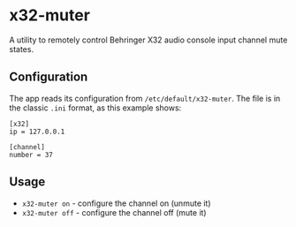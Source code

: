 # x32-muter

A utility to remotely control Behringer X32 audio console input channel mute states.

## Configuration
The app reads its configuration from `/etc/default/x32-muter`. The file is in the classic `.ini` format, as this example shows:

```text
[x32]
ip = 127.0.0.1

[channel]
number = 37
```

## Usage
* `x32-muter on` - configure the channel on (unmute it)
* `x32-muter off` - configure the channel off (mute it)

